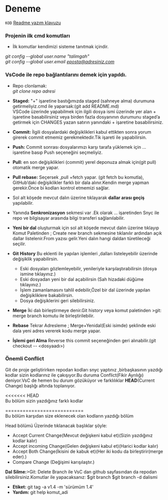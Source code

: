 # Deneme
 `KOD`
[Readme yazım klavuzu](https://help.github.com/en/articles/basic-writing-and-formatting-syntax)

### Projenin ilk cmd komutları
- İlk komutlar kendimizi sisteme tanıtmak içindir.<br/>

*git config --global user.name "talimgah" <br/>*
*git config --global user.email eposta@adresiniz.com*

### VsCode ile repo bağlantılarını demek için yapıldı.

- Repo clonlamak: <br/>
 *git clone repo adresi*

- **Staged:** "+" işaretine bastığımızda staged (sahneye alma) durumuna getirmeliyiz.cmd ile yaparsak:(git add README.md)<br/>
VSCode üzerinde yapabilmek için ilgili dosya ismi üzerinde yer alan + işaretine basabilirsiniz veya birden fazla dosyanının durumunu staged’a getirmek için CHANGES yazan satırın yanındaki + işaretine basabilirsiniz.

- **Commit:** İlgili dosyalardaki değişiklikleri kabul ettikten sonra yorum girerek commit etmemiz gerekmektedir.Tik işareti ile yapabilirsin.

- **Push:** Commit sonrası dosyalarımızı karşı tarafa yüklemek için ... işaretine basıp Push seçeneğini seçmeliyiz.
- **Pull:** en son değişiklikleri (commit) yerel deponuza almak için(git pull) otomatik merge yapar.
- **Pull rebase:** Seçersek ,pull +fetch yapar. (git fetch bu komutla), GitHub’daki değişiklikler farklı bir dala alınır.Kendin merge yapman gerekir.Önce bi kodları kontrol etmemizi sağlar.

- Sol alt köşede mevcut dalın üzerine tıklayarak **dallar arası geçiş** yapılabilir.
- Yanında **Senkronizasyon** sekmesi var .Ek olarak ... işaretinden Snyc ile repo ve bilgisayar arasında bilgi transferi sağlanılabilir.

- **Yeni bir dal** oluşturmak için sol alt köşede mevcut dalın üzerine tıklayıp Komut Paletinden ; Create new branch  sekmesine tıklanılır ardından açık dallar listelenir.From yazısı gelir.Yeni dalın hangi daldan türetileceği seçilir.

- **Git History** Bu eklenti ile yapılan işlemleri ,dalları listeleyebilir üzerinde değişiklik yapabilirsin.
   - Eski dosyaları gözlemleyebilir, yenileriyle karşılaştırabilirsin (dosya ismine tıklayınız.)
   - Eski dosyadan yeni bir dal açabilirsin (Sah hizadaki düğüme tıklayınız.)
   - İşlem zamanlamasını tahlil edebilir,Özel bir dal üzerinde yapılan değişikliklere bakabilirsin.
   - Dosya değişiklerini geri silebilirsiniz.
   
- **Merge** İki dalı birleştirmeye denir.Git history veya komut paletinden >git: merge branch komutu ile birleştirilebilir.
- **Rebase** Tekrar Adresleme ; Merge+Yenidal(Eski isimde) şeklinde eski dala yeni adres vererek kodu merge yapar.
- **İşlemi geri Alma** Reverse this commit seçeneğinden geri alınabilir.(git checkout -- <dosyaadı>)
   
### Önemli Conflict
Git de proje geliştirirken repodan kodları snyc yaptınız ,birbaşkasının yazdığı kodlar sizin kodlarınız ile çakışıyor.Bu duruma Conflict(Fikir Ayrılığı) deniyor.VsC de hemen bu durum gözüküyor ve farklılıklar **HEAD**(Current Change) başlığı altında toplanıyor.

<<<<<<< HEAD  
Bu bölüm sizin yazdığınız farklı kodlar<br/>

===========================<br/>
Bu bölüm karşıdan size eklenecek olan kodların yazdığı bölüm

Head bölümü Üzerinde tıklanacak başlıklar şöyle:
- Accept Current Change(Mevcut değişkeni kabul et)(Sizin yazdığınız kodlar kalır)
- Accept incoming Change(Gelen değişkeni kabul et)(Harici kodlar kalır) 
- Accept Both Change(İkisini de kabuk et)(Her iki kodu da birleştirir(merge eder).)
- Compare Change (Değişimi karışılaştır.)

**Dal Silme:**>Git: Delete Branch ile VsC dan github sayfasından da repodan silebilirsiniz.Komutlar ile yapacaksanız:
$git branch
$git branch -d dalismi


- **Etiket:** git tag -a v1.4 -m 'sürümüm 1.4'
- **Yardım:** git help komut_adi


  

 

  
  
